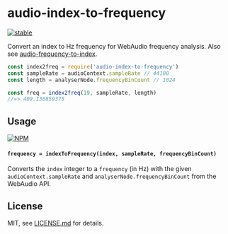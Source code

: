 # audio-index-to-frequency

[![stable](http://badges.github.io/stability-badges/dist/stable.svg)](http://github.com/badges/stability-badges)

Convert an index to Hz frequency for WebAudio frequency analysis. Also see [audio-frequency-to-index](https://www.npmjs.com/package/audio-frequency-to-index).

```js
const index2freq = require('audio-index-to-frequency')
const sampleRate = audioContext.sampleRate // 44100
const length = analyserNode.frequencyBinCount // 1024

const freq = index2freq(19, sampleRate, length)
//=> 409.130859375
```

## Usage

[![NPM](https://nodei.co/npm/audio-index-to-frequency.png)](https://www.npmjs.com/package/audio-index-to-frequency)

#### `frequency = indexToFrequency(index, sampleRate, frequencyBinCount)`

Converts the `index` integer to a `frequency` (in Hz) with the given `audioContext.sampleRate` and `analyserNode.frequencyBinCount` from the WebAudio API.

## License

MIT, see [LICENSE.md](http://github.com/Jam3/audio-index-to-frequency/blob/master/LICENSE.md) for details.
